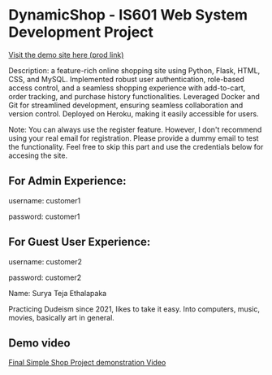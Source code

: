# DynamicShop - IS601 Web System Development Project 

[Visit the demo site here (prod link)](https://se352-shop-prod-6921ce8bc323.herokuapp.com/login)


Description: a feature-rich online shopping site using Python, Flask, HTML, CSS, and MySQL. Implemented robust user authentication, role-based access control, and a seamless shopping experience with add-to-cart, order tracking, and purchase history functionalities. Leveraged Docker and Git for streamlined development, ensuring seamless collaboration and version control. Deployed on Heroku, making it easily accessible for users.


Note: You can always use the register feature. However, I don't recommend using your real email for registration. Please provide a dummy email to test the functionality. Feel free to skip this part and use the credentials below for accesing the site.

## For Admin Experience:

username: customer1

password: customer1


## For Guest User Experience:

username: customer2

password: customer2


Name: Surya Teja Ethalapaka

Practicing Dudeism since 2021, likes to take it easy. Into 
computers, music, movies, basically art in general. 



## Demo video

[Final Simple Shop Project demonstration Video](https://youtu.be/ZIDKdWvCKZU)


